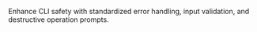 Enhance CLI safety with standardized error handling, input validation, and destructive operation prompts.
